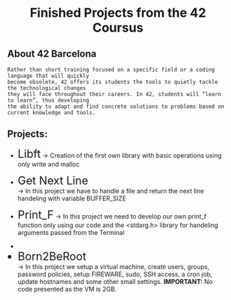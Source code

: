 <h1 align="center">
	Finished Projects from the 42 Coursus
</h1>


## About 42 Barcelona

	Rather than short training focused on a specific field or a coding language that will quickly 
	become obsolete, 42 offers its students the tools to quietly tackle the technological changes 
	they will face throughout their careers. In 42, students will “learn to learn”, thus developing 
	the ability to adapt and find concrete solutions to problems based on current knowledge and tools.

## Projects:
* <span style="font-size:25px">Libft</span> -> Creation of the first own library with basic operations using only write and malloc


* <div style="font-size:25px">Get Next Line</div> -> In this project we have to handle a file and return the next line handeling with variable BUFFER_SIZE


* <lu style="font-size:25px">Print_F</lu> -> In this project we need to develop our own print_f function only using our code and the <stdarg.h> library for handeling arguments passed from the Terminal


* <li style="font-size:25px">Born2BeRoot</li> -> In this project we setup a virtual machine, create users, groups, password policies, setup FIREWARE, sudo, SSH access, a cron job, update hostnames and some other small settings. <b>IMPORTANT:</b> No code presented as the VM is 2GB.
